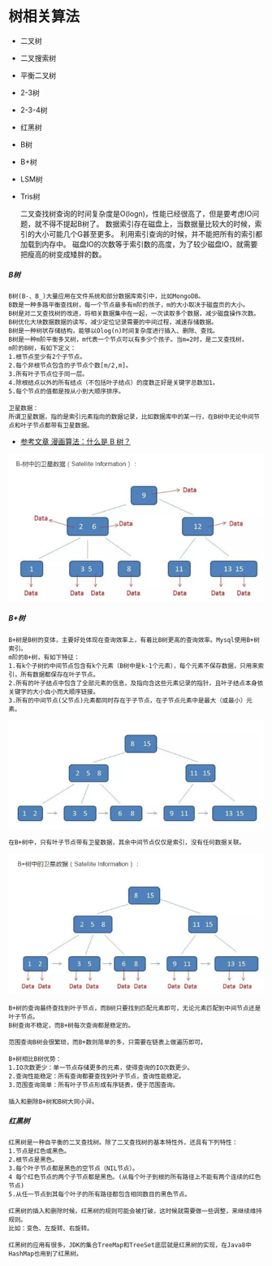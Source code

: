 
# 树相关算法

* 二叉树
* 二叉搜索树
* 平衡二叉树
* 2-3树
* 2-3-4树
* 红黑树
* B树
* B+树
* LSM树
* Tris树

    
    二叉查找树查询的时间复杂度是O(logn)，性能已经很高了，但是要考虑IO问题，就不得不提起B树了。
    数据索引存在磁盘上，当数据量比较大的时候，索引的大小可能几个G甚至更多。
    利用索引查询的时候，并不能把所有的索引都加载到内存中。
    磁盘IO的次数等于索引数的高度，为了较少磁盘IO，就需要把瘦高的树变成矮胖的数。

##### B树
    B树(B-、B_)大量应用在文件系统和部分数据库索引中，比如MongoDB。
    B数是一种多路平衡查找树，每一个节点最多有m阶的孩子，m的大小取决于磁盘页的大小。
    B树是对二叉查找树的改进，将相关数据集中在一起，一次读取多个数据，减少磁盘操作次数。
    B树优化大块数据数据的读写，减少定位记录需要的中间过程，减速存储数据。
    B树是一种树状存储结构，能够以Olog(n)时间复杂度进行插入、删除、查找。
    B树是一种m阶平衡多叉树，m代表一个节点可以有多少个孩子。当m=2时，是二叉查找树，
    m阶的B树，有如下定义：
    1.根节点至少有2个子节点。
    2.每个非根节点包含的子节点个数[m/2,m]。
    3.所有叶子节点位于同一层。
    4.除根结点以外的所有结点（不包括叶子结点）的度数正好是关键字总数加1。
    5.每个节点的值都是按从小到大顺序排序。
    
    卫星数据：
    所谓卫星数据，指的是索引元素指向的数据记录，比如数据库中的某一行，在B树中无论中间节点和叶子节点都带有卫星数据。
    
 * [参考文章 漫画算法：什么是 B 树？](http://blog.jobbole.com/111757/) 
    
![B树卫星数据](../../../../doc/B-树卫星数据.png)   
    
##### B+树
    B+树是B树的变体，主要好处体现在查询效率上，有着比B树更高的查询效率。Mysql使用B+树索引。
    m阶的B+树，有如下特征：
    1.有k个子树的中间节点包含有k个元素（B树中是k-1个元素），每个元素不保存数据，只用来索引，所有数据都保存在叶子节点。
    2.所有的叶子结点中包含了全部元素的信息，及指向含这些元素记录的指针，且叶子结点本身依关键字的大小自小而大顺序链接。
    3.所有的中间节点(父节点)元素都同时存在于子节点，在子节点元素中是最大（或最小）元素。
![B+树](../../../../doc/B+.png)    
    
    在B+树中，只有叶子节点带有卫星数据，其余中间节点仅仅是索引，没有任何数据关联。
 ![B+树卫星数据](../../../../doc/B+树卫星数据.png)      
 
    B+树的查询最终查找到叶子节点，而B树只要找到匹配元素即可，无论元素匹配到中间节点还是叶子节点。
    B树查询不稳定，而B+树每次查询都是稳定的。
    
    范围查询B树会很繁琐，而B+数则简单的多，只需要在链表上做遍历即可。
    
    B+树相比B树优势：
    1.IO次数更少：单一节点存储更多的元素，使得查询的IO次数更少。
    2.查询性能稳定：所有查询都要查找到叶子节点，查询性能稳定。
    3.范围查询简单：所有叶子节点形成有序链表，便于范围查询。
    
    插入和删除B+树和B树大同小异。

##### 红黑树
    红黑树是一种自平衡的二叉查找树。除了二叉查找树的基本特性外，还具有下列特性：
    1.节点是红色或黑色。
    2.根节点是黑色。
    3.每个叶子节点都是黑色的空节点（NIL节点）。
    4 每个红色节点的两个子节点都是黑色。(从每个叶子到根的所有路径上不能有两个连续的红色节点)
    5.从任一节点到其每个叶子的所有路径都包含相同数目的黑色节点。

    红黑树的插入和删除时候，红黑树的规则可能会被打破，这时候就需要做一些调整，来继续维持规则。
    比如：变色、左旋转、右旋转。
    
    红黑树的应用有很多，JDK的集合TreeMap和TreeSet底层就是红黑树的实现，在Java8中HashMap也用到了红黑树。
    